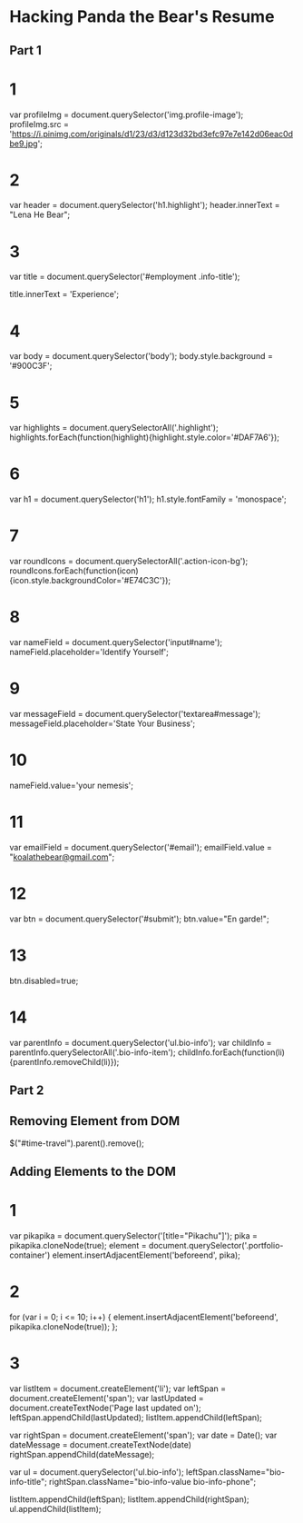 # Hacking Panda the Bear's Resume

## Part 1

# 1
var profileImg = document.querySelector('img.profile-image');
profileImg.src = 'https://i.pinimg.com/originals/d1/23/d3/d123d32bd3efc97e7e142d06eac0dbe9.jpg';

# 2
var header = document.querySelector('h1.highlight');
header.innerText = "Lena He Bear";

# 3
var title = document.querySelector('#employment .info-title');

title.innerText = 'Experience';

# 4
var body = document.querySelector('body');
body.style.background = '#900C3F';

# 5
var highlights = document.querySelectorAll('.highlight');
highlights.forEach(function(highlight){highlight.style.color='#DAF7A6'});

# 6
var h1 = document.querySelector('h1');
h1.style.fontFamily = 'monospace';

# 7
var roundIcons = document.querySelectorAll('.action-icon-bg');
roundIcons.forEach(function(icon){icon.style.backgroundColor='#E74C3C'});

# 8
var nameField = document.querySelector('input#name');
nameField.placeholder='Identify Yourself';

# 9
var messageField = document.querySelector('textarea#message');
messageField.placeholder='State Your Business';

# 10
nameField.value='your nemesis';

# 11
var emailField = document.querySelector('#email');
emailField.value = "koalathebear@gmail.com";

# 12
var btn = document.querySelector('#submit');
btn.value="En garde!";

# 13
btn.disabled=true;

# 14
var parentInfo = document.querySelector('ul.bio-info');
var childInfo = parentInfo.querySelectorAll('.bio-info-item');
childInfo.forEach(function(li){parentInfo.removeChild(li)});


## Part 2
## Removing Element from DOM
$("#time-travel").parent().remove();

## Adding Elements to the DOM
# 1
var pikapika = document.querySelector('[title="Pikachu"]');
pika = pikapika.cloneNode(true);
element = document.querySelector('.portfolio-container')
element.insertAdjacentElement('beforeend', pika);

# 2
for (var i = 0; i <= 10; i++) {
    element.insertAdjacentElement('beforeend', pikapika.cloneNode(true));
};

# 3
var listItem = document.createElement('li');
var leftSpan = document.createElement('span');
var lastUpdated = document.createTextNode('Page last updated on');
leftSpan.appendChild(lastUpdated);
listItem.appendChild(leftSpan);

var rightSpan = document.createElement('span');
var date = Date();
var dateMessage = document.createTextNode(date)
rightSpan.appendChild(dateMessage);

var ul = document.querySelector('ul.bio-info');
leftSpan.className="bio-info-title";
rightSpan.className="bio-info-value bio-info-phone";

listItem.appendChild(leftSpan);
listItem.appendChild(rightSpan);
ul.appendChild(listItem);
